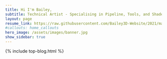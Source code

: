 ```yaml
---
title: Hi I'm Bailey,
subtitle: Technical Artist - Specialising in Pipeline, Tools, and Shaders.
layout: page
resume_link: https://raw.githubusercontent.com/Bailey3D-Website/2021/main/personal/Bailey%20Martin%20-%20Resume.pdf
#callouts: home_callouts
hero_image: /assets/images/banner.jpg
show_sidebar: true
---
```



{% include top-blog.html %}
